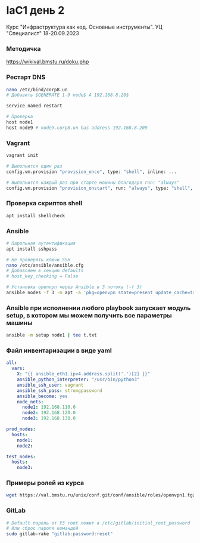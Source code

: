 # IaC1 день 2
Курс "Инфраструктура как код. Основные инструменты". УЦ "Специалист" 18-20.09.2023

### Методичка
https://wikival.bmstu.ru/doku.php

### Рестарт DNS
```bash
nano /etc/bind/corp8.un
# Добавить $GENERATE 1-9 node$ A 192.168.8.20$

service named restart

# Проверка
host node1
host node9 # node9.corp8.un has address 192.168.8.209
```

### Vagrant
```bash
vagrant init

# Выполнится один раз
config.vm.provision "provision_once", type: "shell", inline: ...

# Выполнится каждый раз при старте машины благодаря run: "always"
config.vm.provision "provision_onstart", run: "always", type: "shell", 
```

### Проверка скриптов shell
```bash
apt install shellcheck
```

### Ansible
```bash
# Парольная аутентификация
apt install sshpass

# Не проверять ключи SSH
nano /etc/ansible/ansible.cfg
# Добавляем в секцию defaults
# host_key_checking = False

# Установка openvpn через Ansible в 3 потока (-f 3)
ansible nodes -f 3 -m apt -a 'pkg=openvpn state=present update_cache=true'
```

### Ansible при исполнении любого playbook запускает модуль setup, в котором мы можем получить все параметры машины
```bash
ansible -m setup node1 | tee t.txt
```

### Файл инвентаризации в виде yaml
```yml
all:
  vars:
    X: "{{ ansible_eth1.ipv4.address.split('.')[2] }}"
    ansible_python_interpreter: "/usr/bin/python3"
    ansible_ssh_user: vagrant
    ansible_ssh_pass: strongpassword
    ansible_become: yes
    node_nets:
      node1: 192.168.110.0
      node2: 192.168.120.0
      node3: 192.168.130.0

prod_nodes:
  hosts:
    node1:
    node2:

test_nodes:
  hosts:
    node3:
```

### Примеры ролей из курса
```bash
wget https://val.bmstu.ru/unix/conf.git/conf/ansible/roles/openvpn1.tgz && tar -xvzf openvpn1.tgz && cd openvpn1
```

### GitLab
```bash
# Default пароль от УЗ root лежит в /etc/gitlab/initial_root_password
# Или сброс пароля командой
sudo gitlab-rake "gitlab:password:reset"
```